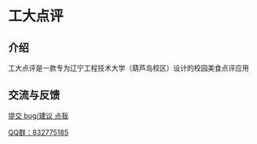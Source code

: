# 工大点评

## 介绍

工大点评是一款专为辽宁工程技术大学（葫芦岛校区）设计的校园美食点评应用

## 交流与反馈

[提交 bug/建议 点我](https://github.com/zilewang7/DianPingForLNTU/issues/new)

[QQ群：832775185](http://qm.qq.com/cgi-bin/qm/qr?_wv=1027&k=jnnDKUldqvn9lJCX_t2GQ2WAa8RmuA1q&authKey=4j1RCsiTkZbJCChOD9Mhi9AqY2cAo%2FnSOiMGxpoRXzLAyfx50WP6RPe7u3TbCSPZ&noverify=0&group_code=832775185)